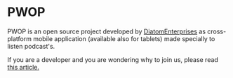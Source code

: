 # PWOP

PWOP is an open source project developed by 
<a href="http://www.diatomenterprises.com">DiatomEnterprises</a> as cross-platform mobile application (available also for tablets) made specially to listen podcast's.

If you are a developer and you are wondering why to join us, please read <a href="https://github.com/DiatomEnterprisesOSP/PWOP/wiki/Why-To-Join-Us">this article.</a>


 




